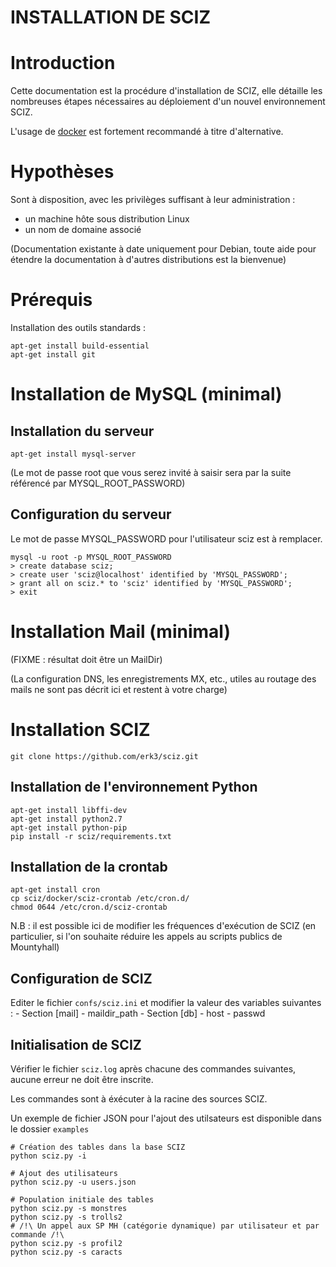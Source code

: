INSTALLATION DE SCIZ
===

# Introduction

Cette documentation est la procédure d'installation de SCIZ, elle détaille les nombreuses étapes nécessaires au déploiement d'un nouvel environnement SCIZ.

L'usage de [docker](docker/README.md) est fortement recommandé à titre d'alternative.

# Hypothèses

Sont à disposition, avec les privilèges suffisant à leur administration :
  - un machine hôte sous distribution Linux
  - un nom de domaine associé

(Documentation existante à date uniquement pour Debian, toute aide pour étendre la documentation à d'autres distributions est la bienvenue)

# Prérequis

Installation des outils standards :
```
apt-get install build-essential
apt-get install git
```

# Installation de MySQL (minimal)

## Installation du serveur
```
apt-get install mysql-server
```

(Le mot de passe root que vous serez invité à saisir sera par la suite référencé par MYSQL_ROOT_PASSWORD)

## Configuration du serveur

Le mot de passe MYSQL_PASSWORD pour l'utilisateur sciz est à remplacer.

```
mysql -u root -p MYSQL_ROOT_PASSWORD
> create database sciz;
> create user 'sciz@localhost' identified by 'MYSQL_PASSWORD';
> grant all on sciz.* to 'sciz' identified by 'MYSQL_PASSWORD';
> exit
```

# Installation Mail (minimal)

(FIXME : résultat doit être un MailDir)

(La configuration DNS, les enregistrements MX, etc., utiles au routage des mails ne sont pas décrit ici et restent à votre charge)

# Installation SCIZ
```
git clone https://github.com/erk3/sciz.git
```

## Installation de l'environnement Python
```
apt-get install libffi-dev
apt-get install python2.7
apt-get install python-pip
pip install -r sciz/requirements.txt
```

## Installation de la crontab
```
apt-get install cron
cp sciz/docker/sciz-crontab /etc/cron.d/
chmod 0644 /etc/cron.d/sciz-crontab
```

N.B : il est possible ici de modifier les fréquences d'exécution de SCIZ (en particulier, si l'on souhaite réduire les appels au scripts publics de Mountyhall)

## Configuration de SCIZ

Editer le fichier ```confs/sciz.ini``` et modifier la valeur des variables suivantes :
    - Section \[mail\]
      - maildir_path
    - Section \[db\]
      - host
      - passwd

## Initialisation de SCIZ

Vérifier le fichier ```sciz.log``` après chacune des commandes suivantes, aucune erreur ne doit être inscrite.

Les commandes sont à éxécuter à la racine des sources SCIZ.

Un exemple de fichier JSON pour l'ajout des utilsateurs est disponible dans le dossier ```examples```

```
# Création des tables dans la base SCIZ
python sciz.py -i

# Ajout des utilisateurs
python sciz.py -u users.json

# Population initiale des tables
python sciz.py -s monstres
python sciz.py -s trolls2
# /!\ Un appel aux SP MH (catégorie dynamique) par utilisateur et par commande /!\
python sciz.py -s profil2
python sciz.py -s caracts
```
